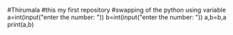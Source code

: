 #Thirumala
#this my first repository
#swapping of the python using variable 
a=int(input("enter the number: "))
b=int(input("enter the number: "))
a,b=b,a
print(a,b)

